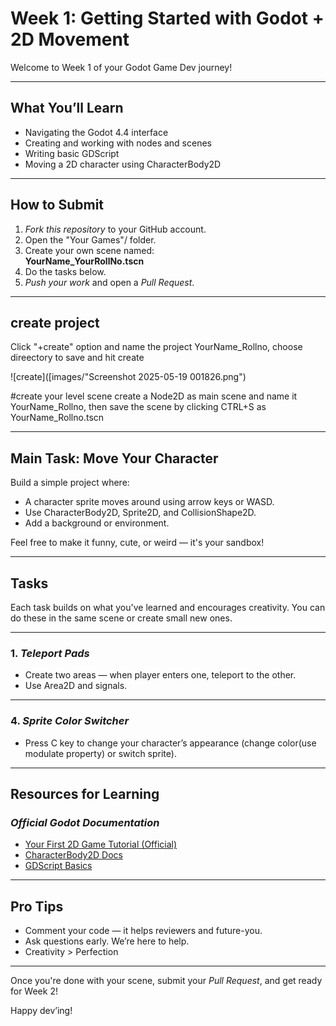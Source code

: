 # Week 1: Getting Started with Godot + 2D Movement

Welcome to Week 1 of your Godot Game Dev journey!

---

## What You’ll Learn

- Navigating the Godot 4.4 interface
- Creating and working with nodes and scenes
- Writing basic GDScript
- Moving a 2D character using CharacterBody2D

---

## How to Submit

1. *Fork this repository* to your GitHub account.
2. Open the "Your Games"/ folder.
3. Create your own scene named:  
   **YourName_YourRollNo.tscn**  
4. Do the tasks below.
5. *Push your work* and open a *Pull Request*.

---

## create project

Click "+create" option and name the project YourName_Rollno, choose direectory to save and hit create

![create]([images/"Screenshot 2025-05-19 001826.png")

#create your level scene
create a Node2D as main scene and name it YourName_Rollno, then save the scene by clicking CTRL+S as YourName_Rollno.tscn

---

## Main Task: Move Your Character

Build a simple project where:
- A character sprite moves around using arrow keys or WASD.
- Use CharacterBody2D, Sprite2D, and CollisionShape2D.
- Add a background or environment.

Feel free to make it funny, cute, or weird — it's your sandbox!

---

## Tasks

Each task builds on what you've learned and encourages creativity. You can do these in the same scene or create small new ones.

---


### 1. *Teleport Pads*
- Create two areas — when player enters one, teleport to the other.
- Use Area2D and signals.

---

### 4. *Sprite Color Switcher*
- Press C key to change your character’s appearance (change color(use modulate property) or switch sprite).

---

## Resources for Learning

### *Official Godot Documentation*
- [Your First 2D Game Tutorial (Official)](https://docs.godotengine.org/en/latest/getting_started/first_2d_game/)
- [CharacterBody2D Docs](https://docs.godotengine.org/en/latest/classes/class_characterbody2d.html)
- [GDScript Basics](https://docs.godotengine.org/en/latest/tutorials/scripting/gdscript/gdscript_basics.html)

---

## Pro Tips

- Comment your code — it helps reviewers and future-you.
- Ask questions early. We’re here to help.
- Creativity > Perfection

---

Once you're done with your scene, submit your *Pull Request*, and get ready for Week 2!

Happy dev’ing!

